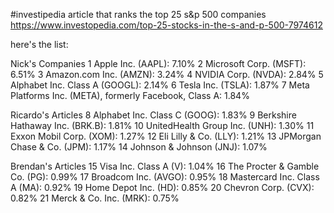 #investipedia article that ranks the top 25 s&p 500 companies
https://www.investopedia.com/top-25-stocks-in-the-s-and-p-500-7974612

here's the list:

Nick's Companies 
1  Apple Inc. (AAPL): 7.10%
2  Microsoft Corp. (MSFT): 6.51%
3  Amazon.com Inc. (AMZN): 3.24%
4  NVIDIA Corp. (NVDA): 2.84%
5  Alphabet Inc. Class A (GOOGL): 2.14%
6  Tesla Inc. (TSLA): 1.87%
7  Meta Platforms Inc. (META), formerly Facebook, Class A: 1.84%

Ricardo's Articles
8  Alphabet Inc. Class C (GOOG): 1.83%
9  Berkshire Hathaway Inc. (BRK.B): 1.81%
10  UnitedHealth Group Inc. (UNH): 1.30%
11  Exxon Mobil Corp. (XOM): 1.27%
12  Eli Lilly & Co. (LLY): 1.21%
13  JPMorgan Chase & Co. (JPM): 1.17%
14  Johnson & Johnson (JNJ): 1.07%

Brendan's Articles
15  Visa Inc. Class A (V): 1.04%
16  The Procter & Gamble Co. (PG): 0.99%
17  Broadcom Inc. (AVGO): 0.95%
18  Mastercard Inc. Class A (MA): 0.92%
19  Home Depot Inc. (HD): 0.85%
20  Chevron Corp. (CVX): 0.82%
21  Merck & Co. Inc. (MRK): 0.75%
